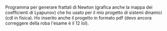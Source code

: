 Programma per generare frattali di Newton (grafica anche la mappa dei coefficienti di Lyapunov) che ho usato per il mio progetto di sistemi dinamici (cdl in fisica).
Ho inserito anche il progetto in formato pdf (devo ancora correggere della roba l'esame è il 12 lol).
